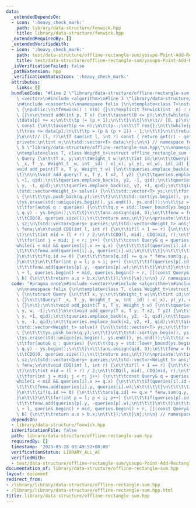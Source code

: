 ```yaml
---
data:
  _extendedDependsOn:
  - icon: ':heavy_check_mark:'
    path: library/data-structure/fenwick.hpp
    title: library/data-structure/fenwick.hpp
  _extendedRequiredBy: []
  _extendedVerifiedWith:
  - icon: ':heavy_check_mark:'
    path: test/data-structure/offline-rectangle-sum/yosupo-Point-Add-Rectangle-Sum.test.cpp
    title: test/data-structure/offline-rectangle-sum/yosupo-Point-Add-Rectangle-Sum.test.cpp
  _isVerificationFailed: false
  _pathExtension: hpp
  _verificationStatusIcon: ':heavy_check_mark:'
  attributes:
    links: []
  bundledCode: "#line 2 \"library/data-structure/offline-rectangle-sum.hpp\"\n#include\
    \ <vector>\n#include <algorithm>\n#line 3 \"library/data-structure/fenwick.hpp\"\
    \n#include <cassert>\n\nnamespace felix {\n\ntemplate<class T>\nstruct fenwick\
    \ {\npublic:\n\tfenwick() : n(0) {}\n\texplicit fenwick(int _n) : n(_n), data(_n)\
    \ {}\n\n\tvoid add(int p, T x) {\n\t\tassert(0 <= p);\n\t\twhile(p < n) {\n\t\t\
    \tdata[p] += x;\n\t\t\tp |= (p + 1);\n\t\t}\n\t}\n\n\t// [0, p)\n\tT get(int p)\
    \ const {\n\t\tassert(p <= n);\n\t\tp--;\n\t\tT res{};\n\t\twhile(p >= 0) {\n\t\
    \t\tres += data[p];\n\t\t\tp = (p & (p + 1)) - 1;\n\t\t}\n\t\treturn res;\n\t\
    }\n\n\t// [l, r)\n\tT sum(int l, int r) const { return get(r) - get(l); }\n\n\
    private:\n\tint n;\n\tstd::vector<T> data;\n};\n\n} // namespace felix\n#line\
    \ 5 \"library/data-structure/offline-rectangle-sum.hpp\"\n\nnamespace felix {\n\
    \ntemplate<class T, class Weight_t>\nstruct offline_rectangle_sum {\n\tstruct\
    \ Query {\n\t\tT x, y;\n\t\tWeight_t w;\n\t\tint id;\n\n\t\tQuery() {}\n\t\tQuery(T\
    \ _x, T _y, Weight_t _w, int _id) : x(_x), y(_y), w(_w), id(_id) {}\n\t};\n\n\t\
    void add_point(T x, T y, Weight_t w) {\n\t\tqueries.emplace_back(x, y, w, -1);\n\
    \t}\n\n\tvoid add_query(T x, T y, T x2, T y2) {\n\t\tqueries.emplace_back(x, y,\
    \ +1, qid);\n\t\tqueries.emplace_back(x, y2, -1, qid);\n\t\tqueries.emplace_back(x2,\
    \ y, -1, qid);\n\t\tqueries.emplace_back(x2, y2, +1, qid);\n\t\tqid++;\n\t}\n\n\
    \tstd::vector<Weight_t> solve() {\n\t\tstd::vector<T> ys;\n\t\tfor(auto& q : queries)\
    \ {\n\t\t\tys.push_back(q.y);\n\t\t}\n\t\tstd::sort(ys.begin(), ys.end());\n\t\
    \tys.erase(std::unique(ys.begin(), ys.end()), ys.end());\n\t\tsz = (int) ys.size();\n\
    \t\tfor(auto& q : queries) {\n\t\t\tq.y = std::lower_bound(ys.begin(), ys.end(),\
    \ q.y) - ys.begin();\n\t\t}\n\t\tans.assign(qid, 0);\n\t\tfenw = fenwick<Weight_t>(sz);\n\
    \t\tCDQ(0, queries.size());\n\t\treturn ans;\n\t}\n\nprivate:\n\tint qid = 0,\
    \ sz;\n\tstd::vector<Query> queries;\n\tstd::vector<Weight_t> ans;\n\tfenwick<Weight_t>\
    \ fenw;\n\n\tvoid CDQ(int l, int r) {\n\t\tif(l + 1 == r) {\n\t\t\treturn;\n\t\
    \t}\n\t\tint mid = (l + r) / 2;\n\t\tCDQ(l, mid), CDQ(mid, r);\n\t\tint i = l;\n\
    \t\tfor(int j = mid; j < r; j++) {\n\t\t\tconst Query& q = queries[j];\n\t\t\t\
    while(i < mid && queries[i].x >= q.x) {\n\t\t\t\tif(queries[i].id == -1) {\n\t\
    \t\t\t\tfenw.add(queries[i].y, queries[i].w);\n\t\t\t\t}\n\t\t\t\ti++;\n\t\t\t\
    }\n\t\t\tif(q.id >= 0) {\n\t\t\t\tans[q.id] += q.w * fenw.sum(q.y, sz);\n\t\t\t\
    }\n\t\t}\n\t\tfor(int p = l; p < i; p++) {\n\t\t\tif(queries[p].id == -1) {\n\t\
    \t\t\tfenw.add(queries[p].y, -queries[p].w);\n\t\t\t}\n\t\t}\n\t\tstd::inplace_merge(queries.begin()\
    \ + l, queries.begin() + mid, queries.begin() + r, [](const Query& a, const Query&\
    \ b) {\n\t\t\treturn a.x > b.x;\n\t\t});\n\t}\n};\n\n} // namespace felix\n"
  code: "#pragma once\n#include <vector>\n#include <algorithm>\n#include \"fenwick.hpp\"\
    \n\nnamespace felix {\n\ntemplate<class T, class Weight_t>\nstruct offline_rectangle_sum\
    \ {\n\tstruct Query {\n\t\tT x, y;\n\t\tWeight_t w;\n\t\tint id;\n\n\t\tQuery()\
    \ {}\n\t\tQuery(T _x, T _y, Weight_t _w, int _id) : x(_x), y(_y), w(_w), id(_id)\
    \ {}\n\t};\n\n\tvoid add_point(T x, T y, Weight_t w) {\n\t\tqueries.emplace_back(x,\
    \ y, w, -1);\n\t}\n\n\tvoid add_query(T x, T y, T x2, T y2) {\n\t\tqueries.emplace_back(x,\
    \ y, +1, qid);\n\t\tqueries.emplace_back(x, y2, -1, qid);\n\t\tqueries.emplace_back(x2,\
    \ y, -1, qid);\n\t\tqueries.emplace_back(x2, y2, +1, qid);\n\t\tqid++;\n\t}\n\n\
    \tstd::vector<Weight_t> solve() {\n\t\tstd::vector<T> ys;\n\t\tfor(auto& q : queries)\
    \ {\n\t\t\tys.push_back(q.y);\n\t\t}\n\t\tstd::sort(ys.begin(), ys.end());\n\t\
    \tys.erase(std::unique(ys.begin(), ys.end()), ys.end());\n\t\tsz = (int) ys.size();\n\
    \t\tfor(auto& q : queries) {\n\t\t\tq.y = std::lower_bound(ys.begin(), ys.end(),\
    \ q.y) - ys.begin();\n\t\t}\n\t\tans.assign(qid, 0);\n\t\tfenw = fenwick<Weight_t>(sz);\n\
    \t\tCDQ(0, queries.size());\n\t\treturn ans;\n\t}\n\nprivate:\n\tint qid = 0,\
    \ sz;\n\tstd::vector<Query> queries;\n\tstd::vector<Weight_t> ans;\n\tfenwick<Weight_t>\
    \ fenw;\n\n\tvoid CDQ(int l, int r) {\n\t\tif(l + 1 == r) {\n\t\t\treturn;\n\t\
    \t}\n\t\tint mid = (l + r) / 2;\n\t\tCDQ(l, mid), CDQ(mid, r);\n\t\tint i = l;\n\
    \t\tfor(int j = mid; j < r; j++) {\n\t\t\tconst Query& q = queries[j];\n\t\t\t\
    while(i < mid && queries[i].x >= q.x) {\n\t\t\t\tif(queries[i].id == -1) {\n\t\
    \t\t\t\tfenw.add(queries[i].y, queries[i].w);\n\t\t\t\t}\n\t\t\t\ti++;\n\t\t\t\
    }\n\t\t\tif(q.id >= 0) {\n\t\t\t\tans[q.id] += q.w * fenw.sum(q.y, sz);\n\t\t\t\
    }\n\t\t}\n\t\tfor(int p = l; p < i; p++) {\n\t\t\tif(queries[p].id == -1) {\n\t\
    \t\t\tfenw.add(queries[p].y, -queries[p].w);\n\t\t\t}\n\t\t}\n\t\tstd::inplace_merge(queries.begin()\
    \ + l, queries.begin() + mid, queries.begin() + r, [](const Query& a, const Query&\
    \ b) {\n\t\t\treturn a.x > b.x;\n\t\t});\n\t}\n};\n\n} // namespace felix\n"
  dependsOn:
  - library/data-structure/fenwick.hpp
  isVerificationFile: false
  path: library/data-structure/offline-rectangle-sum.hpp
  requiredBy: []
  timestamp: '2023-05-28 03:49:52+08:00'
  verificationStatus: LIBRARY_ALL_AC
  verifiedWith:
  - test/data-structure/offline-rectangle-sum/yosupo-Point-Add-Rectangle-Sum.test.cpp
documentation_of: library/data-structure/offline-rectangle-sum.hpp
layout: document
redirect_from:
- /library/library/data-structure/offline-rectangle-sum.hpp
- /library/library/data-structure/offline-rectangle-sum.hpp.html
title: library/data-structure/offline-rectangle-sum.hpp
---
```

